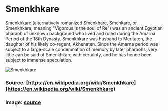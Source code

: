 # Smenkhkare

Smenkhkare (alternatively romanized Smenkhare, Smenkare, or Smenkhkara; meaning "Vigorous is the soul of Re") was an ancient Egyptian pharaoh of unknown background who lived and ruled during the Amarna Period of the 18th Dynasty. Smenkhkare was husband to Meritaten, the daughter of his likely co-regent, Akhenaten. Since the Amarna period was subject to a large-scale condemnation of memory by later pharaohs, very little can be said of Smenkhkare with certainty, and he has hence been subject to immense speculation.

![Smenkhkare](https://alchetron.com/cdn/smenkhkare-f1f55e0a-dce2-41dc-81be-feb9a004aff-resize-750.jpeg)

### Source: [https://en.wikipedia.org/wiki/Smenkhkare](https://en.wikipedia.org/wiki/Smenkhkare)

### Image: [source](https://alchetron.com/cdn/smenkhkare-f1f55e0a-dce2-41dc-81be-feb9a004aff-resize-750.jpeg)
